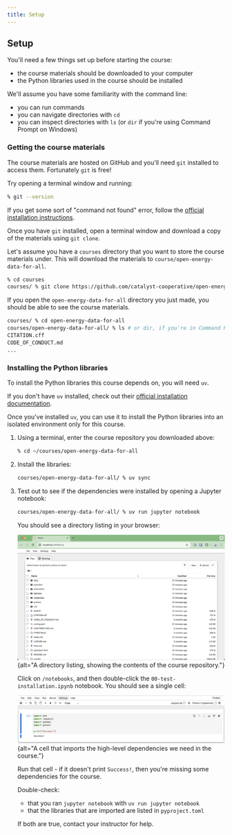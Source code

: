 ```yaml
---
title: Setup
---
```


## Setup

You'll need a few things set up before starting the course:

* the course materials should be downloaded to your computer
* the Python libraries used in the course should be installed

We'll assume you have some familiarity with the command line:

* you can run commands
* you can navigate directories with `cd`
* you can inspect directories with `ls` (or `dir` if you're using Command Prompt on Windows)


### Getting the course materials

The course materials are hosted on GitHub and you'll need `git` installed to access them.
Fortunately `git` is free!

Try opening a terminal window and running:

```bash
% git --version
```

If you get some sort of "command not found" error,
follow the [official installation instructions](https://git-scm.com/book/en/v2/Getting-Started-Installing-Git).

Once you have `git` installed, open a terminal window and download a copy of the materials using `git clone`.

Let's assume you have a `courses` directory that you want to store the course materials under.
This will download the materials to `course/open-energy-data-for-all`.

```bash
% cd courses
courses/ % git clone https://github.com/catalyst-cooperative/open-energy-data-for-all.git
```

If you open the `open-energy-data-for-all` directory you just made, you should be able to see the course materials.

```bash
courses/ % cd open-energy-data-for-all
courses/open-energy-data-for-all/ % ls # or dir, if you're in Command Prompt on Windows
CITATION.cff
CODE_OF_CONDUCT.md
...
```

### Installing the Python libraries

To install the Python libraries this course depends on, you will need `uv`.

If you don't have `uv` installed,
check out their [official installation documentation](https://docs.astral.sh/uv/getting-started/installation/).

Once you've installed `uv`, you can use it to install the Python libraries into an isolated environment only for this course.

1. Using a terminal, enter the course repository you downloaded above:
   ```bash
   % cd ~/courses/open-energy-data-for-all
   ```

2. Install the libraries:
   ```bash
   courses/open-energy-data-for-all/ % uv sync
   ```

3. Test out to see if the dependencies were installed by opening a Jupyter notebook:
   ```bash
   courses/open-energy-data-for-all/ % uv run jupyter notebook
   ```

   You should see a directory listing in your browser:

   ![A directory listing, showing the contents of the course repository.](./notebook-home.png){alt="A directory listing, showing the contents of the course repository."}

   Click on `/notebooks`, and then double-click the `00-test-installation.ipynb` notebook. You should see a single cell:

   ![A cell that imports the high-level dependencies we need in the course.](./test-notebook-success.png){alt="A cell that imports the high-level dependencies we need in the course."}

   Run that cell - if it doesn't print `Success!`, then you're missing some dependencies for the course.

   Double-check:

   * that you ran `jupyter notebook` with `uv run jupyter notebook`
   * that the libraries that are imported are listed in `pyproject.toml`

   If both are true, contact your instructor for help.
